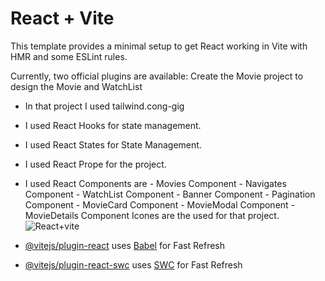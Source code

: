 # React + Vite

This template provides a minimal setup to get React working in Vite with HMR and some ESLint rules.

Currently, two official plugins are available:
Create the Movie project to design the Movie and WatchList

- In that project I used tailwind.cong-gig
- I used React Hooks for state management.
- I used React States for State Management.
- I used React Prope for the project.
- I used React Components are 
          - Movies Component
          - Navigates Component
          - WatchList Component
          - Banner Component
          - Pagination Component
          - MovieCard Component
          - MovieModal Component
          - MovieDetails Component
          Icones are the used for that project.
  ![React+vite ](https://github.com/ARADHYA-P-B/Movie/assets/152789603/b7b80fb9-7cda-4afb-9b99-0df04a7e1767)

         

- [@vitejs/plugin-react](https://github.com/vitejs/vite-plugin-react/blob/main/packages/plugin-react/README.md) uses [Babel](https://babeljs.io/) for Fast Refresh
- [@vitejs/plugin-react-swc](https://github.com/vitejs/vite-plugin-react-swc) uses [SWC](https://swc.rs/) for Fast Refresh
